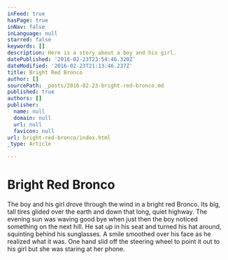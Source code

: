 ```yaml
---
inFeed: true
hasPage: true
inNav: false
inLanguage: null
starred: false
keywords: []
description: Here is a story about a boy and his girl.
datePublished: '2016-02-23T23:54:46.320Z'
dateModified: '2016-02-23T21:13:46.237Z'
title: Bright Red Bronco
author: []
sourcePath: _posts/2016-02-23-bright-red-bronco.md
published: true
authors: []
publisher:
  name: null
  domain: null
  url: null
  favicon: null
url: bright-red-bronco/index.html
_type: Article

---
```

# Bright Red Bronco

The boy and his girl drove through the wind in a bright red Bronco. Its big, tall tires glided over the earth and down that long, quiet highway. The evening sun was waving good bye when just then the boy noticed something on the next hill. He sat up in his seat and turned his hat around, squinting behind his sunglasses. A smile smoothed over his face as he realized what it was. One hand slid off the steering wheel to point it out to his girl but she was staring at her phone.